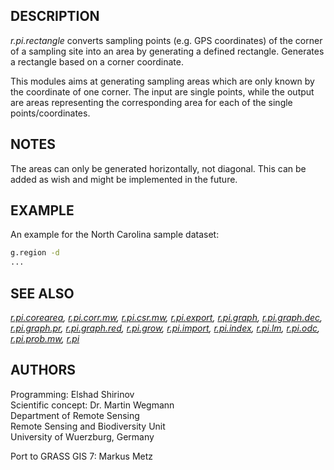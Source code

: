 ## DESCRIPTION

*r.pi.rectangle* converts sampling points (e.g. GPS coordinates) of the
corner of a sampling site into an area by generating a defined
rectangle. Generates a rectangle based on a corner coordinate.

This modules aims at generating sampling areas which are only known by
the coordinate of one corner. The input are single points, while the
output are areas representing the corresponding area for each of the
single points/coordinates.

## NOTES

The areas can only be generated horizontally, not diagonal. This can be
added as wish and might be implemented in the future.

## EXAMPLE

An example for the North Carolina sample dataset:

```sh
g.region -d
...
```

## SEE ALSO

*[r.pi.corearea](r.pi.corearea.md), [r.pi.corr.mw](r.pi.corr.mw.md),
[r.pi.csr.mw](r.pi.csr.mw.md), [r.pi.export](r.pi.export.md),
[r.pi.graph](r.pi.graph.md), [r.pi.graph.dec](r.pi.graph.dec.md),
[r.pi.graph.pr](r.pi.graph.pr.md), [r.pi.graph.red](r.pi.graph.red.md),
[r.pi.grow](r.pi.grow.md), [r.pi.import](r.pi.import.md),
[r.pi.index](r.pi.index.md), [r.pi.lm](r.pi.lm.md),
[r.pi.odc](r.pi.odc.md), [r.pi.prob.mw](r.pi.prob.mw.md),
[r.pi](r.pi.md)*

## AUTHORS

Programming: Elshad Shirinov  
Scientific concept: Dr. Martin Wegmann  
Department of Remote Sensing  
Remote Sensing and Biodiversity Unit  
University of Wuerzburg, Germany

Port to GRASS GIS 7: Markus Metz
